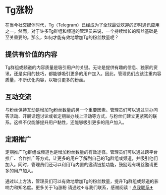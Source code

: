 # Tg涨粉

在当今社交媒体时代，Tg（Telegram）已经成为了全球最受欢迎的即时通讯应用之一。然而，对于许多Tg群组和频道的管理员来说，一个持续增长的粉丝基础是至关重要的。那么，如何才能有效地增加Tg的粉丝数量呢？

## 提供有价值的内容

Tg群组或频道的内容质量是吸引用户的关键。无论是提供有趣的信息、独家的资讯，还是实用的技巧，都能够吸引更多的用户加入。因此，管理员们应该注重内容质量，不断优化内容，以吸引更多的粉丝。

## 互动交流

与粉丝保持互动是增加Tg粉丝数量的另一个重要因素。管理员们可以通过举办问答活动、开展话题讨论或者定期举办线上活动等方式，与粉丝们建立更紧密的联系。这样不仅能够提升用户黏性，还能够吸引更多的用户加入。

## 定期推广

定期推广Tg群组或频道也是增加粉丝数量的有效途径。管理员们可以通过跨平台推广、合作推广等方式，让更多的用户了解到自己的Tg群组或频道，并吸引他们加入。同时，管理员们还可以利用Tg内置的邀请链接功能，鼓励现有粉丝邀请更多的用户加入。

通过以上方法，管理员们可以有效地增加Tg的粉丝数量，提升Tg群组或频道的影响力和知名度。更多关于Tg涨粉 请通过✈与我们联系，感谢阅读！[点我联系✈](https://www.k02.cc)